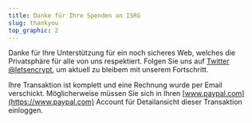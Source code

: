 ```yaml
---
title: Danke für Ihre Spenden an ISRG
slug: thankyou
top_graphic: 2
---
```


Danke für Ihre Unterstützung für ein noch sicheres Web, welches die Privatsphäre für alle von uns respektiert. Folgen Sie uns auf [Twitter @letsencrypt](https://twitter.com/letsencrypt), um aktuell zu bleibem mit unserem Fortschritt.

Ihre Transaktion ist komplett und eine Rechnung wurde per Email verschickt. Möglicherweise müssen Sie sich in Ihren [www.paypal.com](https://www.paypal.com) Account für Detailansicht dieser Transaktion einloggen.